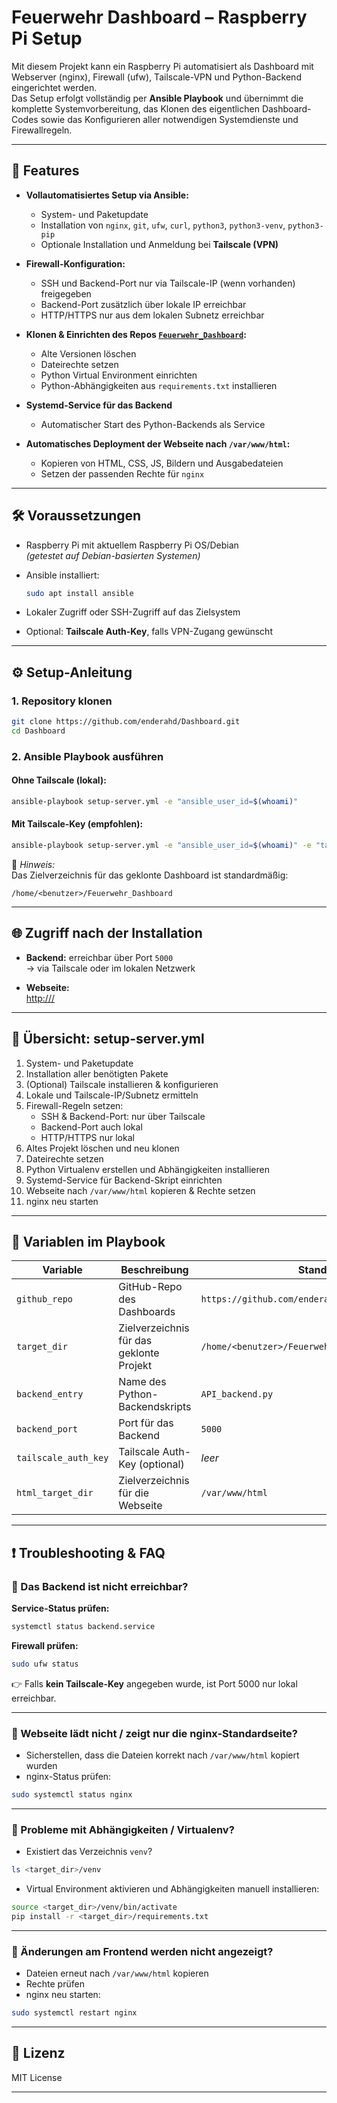 # Feuerwehr Dashboard – Raspberry Pi Setup

Mit diesem Projekt kann ein Raspberry Pi automatisiert als Dashboard mit Webserver (nginx), Firewall (ufw), Tailscale-VPN und Python-Backend eingerichtet werden.  
Das Setup erfolgt vollständig per **Ansible Playbook** und übernimmt die komplette Systemvorbereitung, das Klonen des eigentlichen Dashboard-Codes sowie das Konfigurieren aller notwendigen Systemdienste und Firewallregeln.

---

## 🚀 Features

- **Vollautomatisiertes Setup via Ansible:**
  - System- und Paketupdate
  - Installation von `nginx`, `git`, `ufw`, `curl`, `python3`, `python3-venv`, `python3-pip`
  - Optionale Installation und Anmeldung bei **Tailscale (VPN)**

- **Firewall-Konfiguration:**
  - SSH und Backend-Port nur via Tailscale-IP (wenn vorhanden) freigegeben
  - Backend-Port zusätzlich über lokale IP erreichbar
  - HTTP/HTTPS nur aus dem lokalen Subnetz erreichbar

- **Klonen & Einrichten des Repos [`Feuerwehr_Dashboard`](https://github.com/enderahd/Feuerwehr_Dashboard):**
  - Alte Versionen löschen
  - Dateirechte setzen
  - Python Virtual Environment einrichten
  - Python-Abhängigkeiten aus `requirements.txt` installieren

- **Systemd-Service für das Backend**
  - Automatischer Start des Python-Backends als Service

- **Automatisches Deployment der Webseite nach `/var/www/html`:**
  - Kopieren von HTML, CSS, JS, Bildern und Ausgabedateien
  - Setzen der passenden Rechte für `nginx`

---

## 🛠 Voraussetzungen

- Raspberry Pi mit aktuellem Raspberry Pi OS/Debian  
  *(getestet auf Debian-basierten Systemen)*
- Ansible installiert:

  ```bash
  sudo apt install ansible
  ```

- Lokaler Zugriff oder SSH-Zugriff auf das Zielsystem
- Optional: **Tailscale Auth-Key**, falls VPN-Zugang gewünscht

---

## ⚙️ Setup-Anleitung

### 1. Repository klonen

```bash
git clone https://github.com/enderahd/Dashboard.git
cd Dashboard
```

### 2. Ansible Playbook ausführen

#### Ohne Tailscale (lokal):

```bash
ansible-playbook setup-server.yml -e "ansible_user_id=$(whoami)"
```

#### Mit Tailscale-Key (empfohlen):

```bash
ansible-playbook setup-server.yml -e "ansible_user_id=$(whoami)" -e "tailscale_auth_key=tskey-..."
```

📌 *Hinweis:*  
Das Zielverzeichnis für das geklonte Dashboard ist standardmäßig:

```text
/home/<benutzer>/Feuerwehr_Dashboard
```

---

## 🌐 Zugriff nach der Installation

- **Backend:** erreichbar über Port `5000`  
  → via Tailscale oder im lokalen Netzwerk

- **Webseite:**  
  [http://<raspberrypi-ip>/](http://<raspberrypi-ip>/)

---

## 📜 Übersicht: setup-server.yml

1. System- und Paketupdate
2. Installation aller benötigten Pakete
3. (Optional) Tailscale installieren & konfigurieren
4. Lokale und Tailscale-IP/Subnetz ermitteln
5. Firewall-Regeln setzen:
   - SSH & Backend-Port: nur über Tailscale
   - Backend-Port auch lokal
   - HTTP/HTTPS nur lokal
6. Altes Projekt löschen und neu klonen
7. Dateirechte setzen
8. Python Virtualenv erstellen und Abhängigkeiten installieren
9. Systemd-Service für Backend-Skript einrichten
10. Webseite nach `/var/www/html` kopieren & Rechte setzen
11. nginx neu starten

---

## 🧰 Variablen im Playbook

| Variable           | Beschreibung                                                  | Standardwert                                              |
|--------------------|---------------------------------------------------------------|-----------------------------------------------------------|
| `github_repo`      | GitHub-Repo des Dashboards                                    | `https://github.com/enderahd/Feuerwehr_Dashboard.git`     |
| `target_dir`       | Zielverzeichnis für das geklonte Projekt                      | `/home/<benutzer>/Feuerwehr_Dashboard`                   |
| `backend_entry`    | Name des Python-Backendskripts                                 | `API_backend.py`                                          |
| `backend_port`     | Port für das Backend                                           | `5000`                                                    |
| `tailscale_auth_key` | Tailscale Auth-Key (optional)                                | *leer*                                                    |
| `html_target_dir`  | Zielverzeichnis für die Webseite                              | `/var/www/html`                                           |

---

## ❗ Troubleshooting & FAQ

### 🔸 Das Backend ist nicht erreichbar?

**Service-Status prüfen:**

```bash
systemctl status backend.service
```

**Firewall prüfen:**

```bash
sudo ufw status
```

👉 Falls **kein Tailscale-Key** angegeben wurde, ist Port 5000 nur lokal erreichbar.

---

### 🔸 Webseite lädt nicht / zeigt nur die nginx-Standardseite?

- Sicherstellen, dass die Dateien korrekt nach `/var/www/html` kopiert wurden
- nginx-Status prüfen:

```bash
sudo systemctl status nginx
```

---

### 🔸 Probleme mit Abhängigkeiten / Virtualenv?

- Existiert das Verzeichnis `venv`?

```bash
ls <target_dir>/venv
```

- Virtual Environment aktivieren und Abhängigkeiten manuell installieren:

```bash
source <target_dir>/venv/bin/activate
pip install -r <target_dir>/requirements.txt
```

---

### 🔸 Änderungen am Frontend werden nicht angezeigt?

- Dateien erneut nach `/var/www/html` kopieren
- Rechte prüfen
- nginx neu starten:

```bash
sudo systemctl restart nginx
```

---

## 📄 Lizenz

MIT License

---
